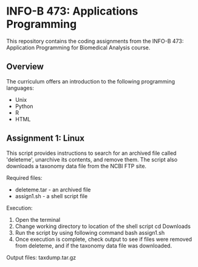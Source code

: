 # INFO-B 473: Applications Programming
This repository contains the coding assignments from the INFO-B 473: Application Programming for Biomedical Analysis course.

## Overview
The curriculum offers an introduction to the following programming languages:
- Unix
- Python
- R
- HTML

## Assignment 1: Linux
This script provides instructions to search for an archived file called 'deleteme', unarchive its contents, and remove them. The script also downloads a taxonomy data file from the NCBI FTP site. 

Required files:
- deleteme.tar - an archived file
- assign1.sh - a shell script file 

Execution:
1) Open the terminal
2) Change working directory to location of the shell script
       cd Downloads
3) Run the script by using following command
       bash assign1.sh 
4) Once execution is complete, check output to see if files were removed from deleteme, and if the taxonomy data
   file was downloaded.

Output files:
taxdump.tar.gz
